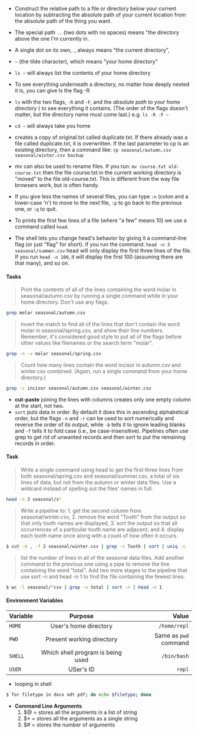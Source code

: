*  Construct the relative path to a file or directory below your current location by subtracting the absolute path of your current location from the absolute path of the thing you want.

* The special path `..` (two dots with no spaces) means "the directory above the one I'm currently in.

* A single dot on its own, ., always means "the current directory",

* `~` (the tilde character), which means "your home directory"
* `ls ~` will always list the contents of your home directory
 * To see everything underneath a directory, no matter how deeply nested it is, you can give ls the flag -R
 * `ls` with the two flags, `-R` and `-F`, and the *absolute path to your home directory* ( to see everything it contains. (The order of the flags doesn't matter, but the directory name must come last.) e.g.  `ls -R -F ~`
* `cd ~` will always take you home

* creates a copy of original.txt called duplicate.txt. If there already was a file called duplicate.txt, it is overwritten. If the last parameter to cp is an existing directory, then a command like: `cp seasonal/autumn.csv seasonal/winter.csv backup`

* mv can also be used to rename files. If you run: `mv course.txt old-course.txt` then the file course.txt in the current working directory is "moved" to the file old-course.txt. This is different from the way file browsers work, but is often handy.

* If you give less the names of several files, you can type `:n` (colon and a lower-case 'n') to move to the next file, `:p` to go back to the previous one, or `:q` to quit.

* To prints the first few lines of a file (where "a few" means 10) we use a command called `head`.
 * The shell lets you change head's behavior by giving it a command-line flag (or just "flag" for short). If you run the command: `head -n 3 seasonal/summer.csv` head will only display the first three lines of the file. If you run `head -n 100`, it will display the first 100 (assuming there are that many), and so on.

#### Tasks
> Print the contents of all of the lines containing the word molar in seasonal/autumn.csv by running a single command while in your home directory. Don't use any flags.
```sh
grep molar seasonal/autumn.csv
```
> Invert the match to find all of the lines that don't contain the word molar in seasonal/spring.csv, and show their line numbers. Remember, it's considered good style to put all of the flags before other values like filenames or the search term "molar".
```sh
grep -n -v molar seasonal/spring.csv
```
> Count how many lines contain the word incisor in autumn.csv and winter.csv combined. (Again, run a single command from your home directory.)
```sh
grep -c incisor seasonal/autumn.csv seasonal/winter.csv
```

* **cut-paste** joining the lines with columns creates only one empty column at the start, not two.
* `sort` puts data in order. By default it does this in ascending alphabetical order, but the flags `-n` and `-r` can be used to sort numerically and reverse the order of its output, while `-b` tells it to ignore leading blanks and `-f` tells it to fold case (i.e., be case-insensitive). Pipelines often use grep to get rid of unwanted records and then sort to put the remaining records in order.

#### Task
> Write a single command using head to get the first three lines from both seasonal/spring.csv and seasonal/summer.csv, a total of six lines of data, but not from the autumn or winter data files. Use a wildcard instead of spelling out the files' names in full.
```sh
head -n 3 seasonal/s*
```
> Write a pipeline to:
    1. get the second column from seasonal/winter.csv,
    2. remove the word "Tooth" from the output so that only tooth names are displayed,
    3. sort the output so that all occurrences of a particular tooth name are adjacent; and
    4. display each tooth name once along with a count of how often it occurs.

```sh
$ cut -d , -f 2 seasonal/winter.csv | grep -v Tooth | sort | uniq -c
```
> list the number of lines in all of the seasonal data files. 
> Add another command to the previous one using a pipe to remove the line containing the word "total".
> Add two more stages to the pipeline that use sort -n and head -n 1 to find the file containing the fewest lines.
```sh
$ wc -l seasonal/*csv | grep -v total | sort -n | head -n 1
```
#### Environment Variables
| Variable     | Purpose                | Value         |
| :---         |     :---:              |          ---: |
| `HOME`       | User's home directory  | `/home/repl`  |
| `PWD`        | Present working directory | Same as `pwd` command |
| `SHELL`      | Which shell program is being used |`/bin/bash` |
| `USER`       | USer's ID              | `repl` |

* looping in shell
```sh
$ for filetype in docx odt pdf; do echo $filetype; done
```
* **Command Line Arguments** 
    1. $@ = stores all the arguments in a list of string
    2. $* = stores all the arguments as a single string
    3. $# = stores the number of arguments 
